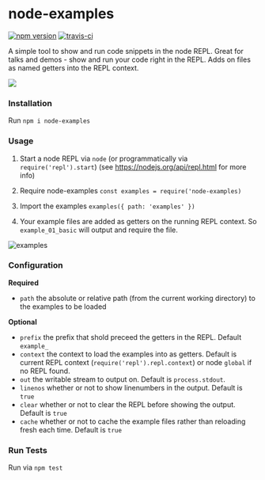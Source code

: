 # node-examples

[![npm version](https://badge.fury.io/js/node-examples.svg)](https://badge.fury.io/js/node-examples) [![travis-ci](https://travis-ci.org/justinjmoses/node-examples.svg?branch=master)](https://travis-ci.org/justinjmoses/node-examples)

A simple tool to show and run code snippets in the node REPL. Great for talks and demos - show and run your code right in the REPL. Adds on files as named getters into the REPL context.

![](https://media.giphy.com/media/M3wLDsfYl0z7O/giphy.gif)

### Installation
Run `npm i node-examples`

### Usage

1. Start a node REPL via `node` (or programmatically via `require('repl').start`) (see https://nodejs.org/api/repl.html for more info)

2. Require node-examples `const examples = require('node-examples)`

3. Import the examples `examples({ path: 'examples' })`

4. Your example files are added as getters on the running REPL context. So `example_01_basic` will output and require the file.

![examples](https://cloud.githubusercontent.com/assets/799038/20240505/ede0ef28-a8e7-11e6-9e79-cd2173ff6794.gif)

### Configuration

**Required**
* `path` the absolute or relative path (from the current working directory) to the examples to be loaded

**Optional**
* `prefix` the prefix that shold preceed the getters in the REPL. Default `example_`
* `context` the context to load the examples into as getters. Default is current REPL context (`require('repl').repl.context`) or node `global` if no REPL found.
* `out` the writable stream to output on. Default is `process.stdout`.
* `linenos` whether or not to show linenumbers in the output. Default is `true`
* `clear` whether or not to clear the REPL before showing the output. Default is `true`
* `cache` whether or not to cache the example files rather than reloading fresh each time. Default is `true`

### Run Tests
Run via `npm test`
